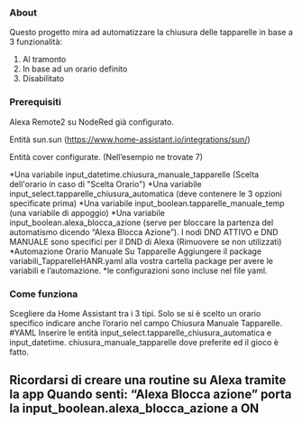 
### About

Questo progetto mira ad automatizzare la chiusura delle tapparelle in base a 3 funzionalità:
1.	Al tramonto 
2.	In base ad un orario definito
3.	Disabilitato
	

### Prerequisiti
Alexa Remote2 su NodeRed già configurato. 

Entità sun.sun (https://www.home-assistant.io/integrations/sun/)

Entità cover configurate. (Nell’esempio ne trovate 7)

*Una variabile input_datetime.chiusura_manuale_tapparelle (Scelta dell'orario in caso di "Scelta Orario")
*Una variabile input_select.tapparelle_chiusura_automatica (deve contenere le 3 opzioni specificate prima)
*Una variabile input_boolean.tapparelle_manuale_temp (una variabile di appoggio)
*Una variabile input_boolean.alexa_blocca_azione (serve per bloccare la partenza del automatismo dicendo “Alexa Blocca Azione”). 
I nodi DND ATTIVO e DND MANUALE sono specifici per il DND di Alexa (Rimuovere se non utilizzati)
*Automazione Orario Manuale Su Tapparelle
Aggiungere il package variabili_TapparelleHANR.yaml alla vostra cartella package per avere le variabili e l’automazione.
*le configurazioni sono incluse nel file yaml.


### Come funziona
Scegliere da Home Assistant tra i 3 tipi. Solo se si è scelto un orario specifico indicare anche l’orario nel campo Chiusura Manuale Tapparelle.
#YAML
Inserire le entità input_select.tapparelle_chiusura_automatica e input_datetime. chiusura_manuale_tapparelle dove preferite ed il gioco è fatto.


## Ricordarsi di creare una routine su Alexa tramite la app Quando senti: “Alexa Blocca azione” porta la input_boolean.alexa_blocca_azione a ON